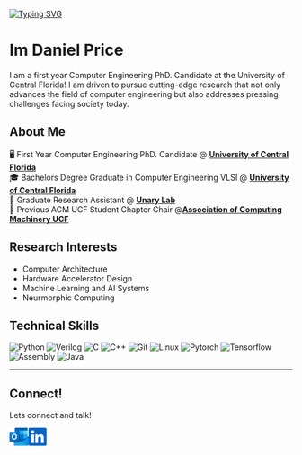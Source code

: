 
<a class ="WelcomeSVG" href="https://git.io/typing-svg"><img src="https://readme-typing-svg.demolab.com?font=Cascadia+Code&size=40&duration=1000&pause=1000&color=000000&random=false&width=435&height=75&lines=Welcome!;" alt="Typing SVG" /></a>


# Im Daniel Price
I am a first year Computer Engineering PhD. Candidate at the University of Central Florida! I am driven to pursue cutting-edge research that not only advances the field of computer engineering but also addresses pressing challenges facing society today.

## About Me
:desktop_computer: First Year Computer Engineering PhD. Candidate @ [**University of Central Florida**](https://www.ucf.edu/) <br>
:mortar_board: Bachelors Degree Graduate in Computer Engineering VLSI @ [**University of Central Florida**](https://www.ucf.edu/) <br>
:microscope: Graduate Research Assistant @ [**Unary Lab**](https://www.unarylab.com/) <br>
:briefcase: Previous ACM UCF Student Chapter Chair @[**Association of Computing Machinery UCF**](https://www.acmucf.org/) <br>

## Research Interests
- Computer Architecture <br>
- Hardware Accelerator Design <br>
- Machine Learning and AI Systems <br>
- Neurmorphic Computing <br>


## Technical Skills

![Python](https://img.shields.io/badge/python-3670A0?style=for-the-badge&logo=python&logoColor=ffdd54)
![Verilog](https://img.shields.io/badge/Verilog-FF1100?style=for-the-badge&logo=Verilog&logoColor=white)
![C](https://img.shields.io/badge/-C-7b95a6?style=for-the-badge&logo=c&logoColor=white)
![C++](https://img.shields.io/badge/-C++-68b0cc?style=for-the-badge&logo=cplusplus)
![Git](https://img.shields.io/badge/git-lightblue?style=for-the-badge&logo=git&logoColor=orange)
![Linux](https://img.shields.io/badge/-Linux-595f63?style=for-the-badge&logo=linux)
![Pytorch](https://img.shields.io/badge/PyTorch-orange?style=for-the-badge&logo=pytorch&logoColor=white)
![Tensorflow](https://img.shields.io/badge/TensorFlow-yellow?style=for-the-badge&logo=tensorflow)
![Assembly](https://img.shields.io/badge/Assembly-957ebf?style=for-the-badge&logo=verilog&logoColor=red)
![Java](https://img.shields.io/badge/Java-FF0000?style=for-the-badge&logo=java&logoColor=red)  



---

## Connect!

Lets connect and talk!

<a href="mailto:Daniel.Price@ucf.edu">
    <img height="32" align="left" alt="Mail" src="outlook.png" />
</a>

<a href="https://www.linkedin.com/in/joshuavjoseph">
    <img height="32" align="left" alt="LinkedIn" src="linkedin.png" />
</a>

